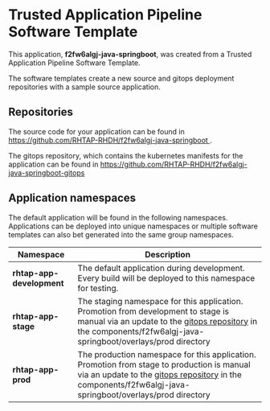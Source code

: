 # Trusted Application Pipeline Software Template

This application, **f2fw6algj-java-springboot**, was created from a Trusted Application Pipeline Software Template.

The software templates create a new source and gitops deployment repositories with a sample source application. 

## Repositories

The source code for your application can be found in [https://github.com/RHTAP-RHDH/f2fw6algj-java-springboot ](https://github.com/RHTAP-RHDH/f2fw6algj-java-springboot ).
 
The gitops repository, which contains the kubernetes manifests for the application can be found in 
[https://github.com/RHTAP-RHDH/f2fw6algj-java-springboot-gitops ](https://github.com/RHTAP-RHDH/f2fw6algj-java-springboot-gitops ) 

## Application namespaces 

The default application will be found in the following namespaces. Applications can be deployed into unique namespaces or multiple software templates can also bet generated into the same group namespaces.  

|  Namespace   |  Description   |  
| -------- | -------- |   
| **rhtap-app-development** | The default application during development. Every build will be deployed to this namespace for testing. | 
| **rhtap-app-stage** | The staging namespace for this application. Promotion from development to stage is manual via an update to the [gitops repository](https://github.com/RHTAP-RHDH/f2fw6algj-java-springboot-gitops ) in the components/f2fw6algj-java-springboot/overlays/prod directory |  
| **rhtap-app-prod** | The production namespace for this application. Promotion from stage to production is manual via an update to the [gitops repository](https://github.com/RHTAP-RHDH/f2fw6algj-java-springboot-gitops ) in the components/f2fw6algj-java-springboot/overlays/prod directory | 